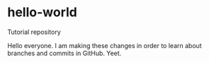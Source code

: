 # hello-world
Tutorial repository

Hello everyone.  I am making these changes in order to learn about branches
and commits in GitHub. Yeet.
